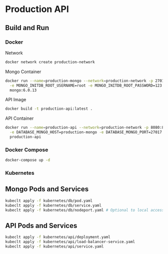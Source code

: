 # Production API

## Build and Run

### Docker

Network
```bash
docker network create production-network
```

Mongo Container
```bash
docker run --name=production-mongo --network=production-network -p 27017:27017 -d \
  -e MONGO_INITDB_ROOT_USERNAME=root -e MONGO_INITDB_ROOT_PASSWORD=123 \
  mongo:6.0.13
```

API Image
```bash
docker build -t production-api:latest .
```

API Container
```bash
docker run --name=production-api --network=production-network -p 8080:8080 -d \
  -e DATABASE_MONGO_HOST=production-mongo -e DATABASE_MONGO_PORT=27017 -e DATABASE_MONGO_USERNAME=root -e DATABASE_MONGO_PASSWORD=123 \
  production-api
```

### Docker Compose
```bash
docker-compose up -d
```

### Kubernetes

## Mongo Pods and Services
```bash
kubeclt apply -f kubernetes/db/pod.yaml
kubeclt apply -f kubernetes/db/service.yaml
kubeclt apply -f kubernetes/db/nodeport.yaml # Optional to local access
```

## API Pods and Services
```bash
kubeclt apply -f kubernetes/api/deployment.yaml
kubeclt apply -f kubernetes/api/load-balancer-service.yaml
kubeclt apply -f kubernetes/api/service.yaml
```

